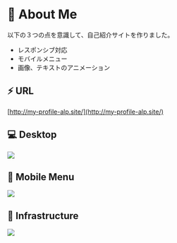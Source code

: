 # :football: About Me
以下の３つの点を意識して、自己紹介サイトを作りました。

- レスポンシブ対応  
- モバイルメニュー  
- 画像、テキストのアニメーション

## ⚡️ URL
[http://my-profile-alp.site/](http://my-profile-alp.site/)

## :computer: Desktop
![](https://media.giphy.com/media/9Xdln8SYDKXWOL9Lw9/giphy.gif)

## 📱 Mobile Menu
![](https://media.giphy.com/media/2rpe9OQqk9kkhsqvhw/giphy.gif)

## 🎨 Infrastructure
![](https://user-images.githubusercontent.com/87218628/145961659-afda23f2-52c6-4ccb-a036-9a7ac687f1ce.jpg)

